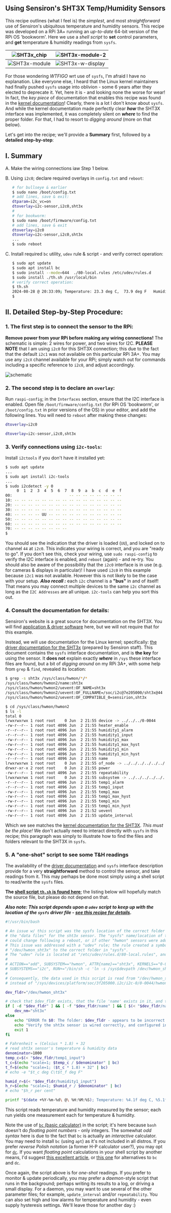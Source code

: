 ## Using Sensiron's SHT3X Temp/Humidity Sensors

This recipe outlines (what I feel is) the *simplest*, and most *straightforward* use of Sensiron's ubiquitous temperature and humidity sensors. This recipe was developed on a RPi 3A+ running an *up-to-date* 64-bit version of the RPi OS 'bookworm'. Here we use a *shell script* to **set** control parameters, and **get** temperature & humidity readings from `sysfs`. 

| ![SHT3x_chip](./pix/SHT3x_chip.png)     | ![SHT3x-module-2](./pix/SHT3x-module-2.jpg)   |
| --------------------------------------- | --------------------------------------------- |
| ![SHT3x-module](./pix/SHT3x-module.jpg) | ![SHT3x-w-display](./pix/SHT3x-w-display.jpg) |

For those wondering *WTFIGO* wrt use of `sysfs`, I'm afraid I have no explanation. Like everyone else, I heard that the Linux kernel maintainers had finally pushed `sysfs` usage into oblivion - some 6 years after they elected to deprecate it. Yet, here it is - and looking none the worse for wear! In fact, the *key piece* of documentation that enables this recipe was found in the [kernel documentation](https://www.kernel.org/doc/html/latest/hwmon/sht3x.html)! Clearly, there is a lot I don't know about `sysfs`. And while the kernel documentation made perfectly clear ***how*** the SHT3X interface was implemented, it was completely silent on ***where*** to find the proper folder. For that, I had to resort to *digging around* (more on that below).   

Let's get into the recipe; we'll provide a **Summary** first, followed by a **detailed step-by-step**: 

## I. Summary

   A. Make the wiring connections iaw Step 1 below.

   B. Using `i2c0`; declare required overlays in `config.txt` and `reboot`: 

   ```bash
      # for bullseye & earlier
      $ sudo nano /boot/config.txt 
      # add lines, save & exit: 
      dtparam=i2c_vc=on
      dtoverlay=i2c-sensor,i2c0,sht3x
      #
      # for bookworm:
      $ sudo nano /boot/firmware/config.txt
      # add lines, save & exit
      dtoverlay=i2c0
      dtoverlay=i2c-sensor,i2c0,sht3x 
      ...
      $ sudo reboot
   ```

   C. Install required `bc` utility, `udev` rule & script - and verify correct operation: 

   ```bash
      $ sudo apt update
      $ sudo apt install bc
      $ sudo install --mode=644  ./80-local.rules /etc/udev/rules.d
      $ sudo install ./th.sh /usr/local/bin 
      # verify correct operation:
      $ th.sh
      2024-08-28 @ 20:33:09; Temperature: 23.3 deg C,  73.9 deg F	Humidity: 59.8 % relative humidity
      $
   ```



## II. Detailed Step-by-Step Procedure: 

### 1. The first step is to connect the sensor to the RPi:

**Remove power from your RPi before making any wiring connections!** The schematic is simple: 2 wires for power, and two wires for I2C. **PLEASE NOTE** that I am using `i2c0` for this SHT3X connection; this due to the fact that the default `i2c1` was not available on this particular RPi 3A+. You may use any `i2cX` channel available for your RPi; simply watch out for commands including a specific reference to `i2c0`, and adjust accordingly.  
<!-- Begin schematic: In order to preserve an editable schematic, please
     don't edit this section directly.
     Click the "edit" link below the image in the preview instead. -->

![schematic](https://i.sstatic.net/M6TPZd8p.png)

<!-- End schematic -->

### 2. The second step is to declare an `overlay`:  

Run `raspi-config`; in the `Interfaces` section, ensure that the I2C interface is enabled. Open file `/boot/firmware/config.txt` (for RPi OS 'bookworm', or `/boot/config.txt` in prior versions of the OS)   in your editor, and add the following lines. You will need to `reboot` after making these changes:

```bash
dtoverlay=i2c0 

dtoverlay=i2c-sensor,i2c0,sht3x
```

### 3. Verify connections using `i2c-tools`: 

Install `i2ctools` if you don't have it installed yet:
```bash
$ sudo apt update
...
$ sudo apt install i2c-tools
...
$ sudo i2cdetect -y 0
     0  1  2  3  4  5  6  7  8  9  a  b  c  d  e  f
00:                         -- -- -- -- -- -- -- --
10: -- -- -- -- -- -- -- -- -- -- -- -- -- -- -- --
20: -- -- -- -- -- -- -- -- -- -- -- -- -- -- -- --
30: -- -- -- -- -- -- -- -- -- -- -- -- -- -- -- --
40: -- -- -- -- UU -- -- -- -- -- -- -- -- -- -- --
50: -- -- -- -- -- -- -- -- -- -- -- -- -- -- -- --
60: -- -- -- -- -- -- -- -- -- -- -- -- -- -- -- --
70: -- -- -- -- -- -- -- --
$
```
You should see the indication that the driver is loaded (`UU`), and locked on to channel `44` at `i2c0`. This indicates your wiring is correct, and you are "ready to go". If you don't see this, check your wiring, use `sudo raspi-config` to verify the I2C interface is enabled, and `reboot` (again) - and re-try. You should also be aware of the possibility that the `i2c0` interface is in use (e.g. for cameras & displays in particular)! I have used `i2c0` in this example because `i2c1` was not available. However this is not likely to be the case with your setup. ***Also recall :*** each `i2c` channel is a **"bus"** in and of itself! That means you may connect multiple devices to the same `i2c` channel as long as the `I2C Addresses` are all unique. `i2c-tools` can help you sort this out.


### 4. Consult the documentation for details:

Sensiron's website is a great source for documentation on the SHT3X. You will find [application & driver software](https://sensirion.com/products/catalog/SHT30-DIS-F) here, but we will not require that for this example. 

Instead, we will use documentation for the Linux kernel; specifically: [the driver documentation for the SHT3x](https://www.kernel.org/doc/html/latest/hwmon/sht3x.html) (prepared by Sensiron staff). This document contains the `sysfs` interface documentation, and is **the key** for using the sensor. It **does not** explain exactly ***where*** in `/sys` these interface files are found, but a bit of *digging around* on my RPi 3A+, with some help from `grep` & `find`, revealed its location: 

```bash
$ grep -s sht3x /sys/class/hwmon/*/*
/sys/class/hwmon/hwmon2/name:sht3x
/sys/class/hwmon/hwmon2/uevent:OF_NAME=sht3x
/sys/class/hwmon/hwmon2/uevent:OF_FULLNAME=/soc/i2c@7e205000/sht3x@44
/sys/class/hwmon/hwmon2/uevent:OF_COMPATIBLE_0=sensirion,sht3x

$ cd /sys/class/hwmon/hwmon2
$ ls -l 
total 0
lrwxrwxrwx 1 root root    0 Jun  2 21:55 device -> ../../../0-0044
-rw-r--r-- 1 root root 4096 Jun  2 21:55 heater_enable
-r--r--r-- 1 root root 4096 Jun  2 21:55 humidity1_alarm
-r--r--r-- 1 root root 4096 Jun  2 21:55 humidity1_input
-rw-r--r-- 1 root root 4096 Jun  2 21:55 humidity1_max
-rw-r--r-- 1 root root 4096 Jun  2 21:55 humidity1_max_hyst
-rw-r--r-- 1 root root 4096 Jun  2 21:55 humidity1_min
-rw-r--r-- 1 root root 4096 Jun  2 21:55 humidity1_min_hyst
-r--r--r-- 1 root root 4096 Jun  2 21:55 name
lrwxrwxrwx 1 root root    0 Jun  2 21:55 of_node -> ../../../../../../../../firmware/devicetree/base/soc/i2c@7e205000/sht3x@44
drwxr-xr-x 2 root root    0 Jun  2 21:55 power
-rw-r--r-- 1 root root 4096 Jun  2 21:55 repeatability
lrwxrwxrwx 1 root root    0 Jun  2 21:55 subsystem -> ../../../../../../../../class/hwmon
-r--r--r-- 1 root root 4096 Jun  2 21:55 temp1_alarm
-r--r--r-- 1 root root 4096 Jun  2 21:55 temp1_input
-rw-r--r-- 1 root root 4096 Jun  2 21:55 temp1_max
-rw-r--r-- 1 root root 4096 Jun  2 21:55 temp1_max_hyst
-rw-r--r-- 1 root root 4096 Jun  2 21:55 temp1_min
-rw-r--r-- 1 root root 4096 Jun  2 21:55 temp1_min_hyst
-rw-r--r-- 1 root root 4096 Jun  2 21:52 uevent
-rw-r--r-- 1 root root 4096 Jun  2 21:55 update_interval
```

Which we see matches the [kernel documentation for the SHT3X](https://www.kernel.org/doc/html/latest/hwmon/sht3x.html). *This must be the place!*  We don't actually need to interact directly with `sysfs` in this recipe; this paragraph was simply to illustrate how to find the files and folders relevant to the SHT3X in `sysfs`.

### 5. A "one-shot" script to see some T&H readings

The availability of the [driver documentation](https://www.kernel.org/doc/html/latest/hwmon/sht3x.html) and `sysfs` interface description provide for a very **straightforward** method to control the sensor, and take readings from it. This may perhaps be done most simply using a shell script to read/write the `sysfs` files. 

**The [shell script `th.sh` is found here](source/th.sh)**; the listing below will hopefully match the source file, but please do not depend on that. 

***Also note: This script depends upon a  `udev` script to keep up with the location of the `sysfs` driver file - [see this recipe for details](https://github.com/seamusdemora/PiFormulae/blob/master/Is_udev_brain-damaged.md).*** 

```bash
#!/usr/bin/bash

# An issue w/ this script was the sysfs location of the correct folder containing
# the "data files" for the sht3x sensor. The "sysfs" name/location of the folder
# could change following a reboot, or if other "hwmon" sensors were added/removed.
# This issue was addressed with a "udev" rule; the rule created a symbolic link at
# "/dev/hwmon_sht3x" to the correct folder in "sysfs".
# The "udev" rule is located at "/etc/udev/rules.d/80-local.rules", and is:
#
# ACTION=="add", SUBSYSTEM=="hwmon", ATTR{name}=="sht3x", KERNELS=="0-0044", \
# SUBSYSTEMS=="i2c", RUN+="/bin/sh -c 'ln -s /sys$devpath /dev/hwmon_sht3x'"
#
# Consequently, the data used in this script is read from "/dev/hwmon_sht3x"
# instead of "/sys/devices/platform/soc/3f205000.i2c/i2c-0/0-0044/hwmon/hwmonX"

dev_fldr="/dev/hwmon_sht3x"

# check that $dev_fldr exists, that the file 'name' exists in it, and that the file contains 'sht3X'
if [ -d "$dev_fldr" ] && [ -f "$dev_fldr/name" ] && [ $(< "$dev_fldr/name") = "sht3x" ]; then
    dev_nm="sht3x"
else
    echo "ERROR fm $0: The folder: $dev_fldr - appears to be incorrect or missing."
    echo "Verify the sht3x sensor is wired correctly, and configured in config.txt"
    exit 1
fi

# Fahrenheit = (Celsius * 1.8) + 32
# read sht3x sensor's temperature & humidity data
denominator=1000
temp_c=$(< "$dev_fldr/temp1_input")
t_c=$(echo "scale=1; $temp_c / $denominator" | bc)
t_f=$(echo "scale=1; ($t_c * 1.8) + 32" | bc)
# echo -e "$t_c deg C\t$t_f deg F"

humid_r=$(< "$dev_fldr/humidity1_input")
h_r=$(echo "scale=1; $humid_r / $denominator" | bc)
# echo "$h_r per cent"

printf "$(date +%Y-%m-%d\ @\ %H:%M:%S); Temperature: %4.1f deg C, %5.1f deg F\tHumidity: %4.1f %% relative humidity\n" $t_c $t_f $h_r

```

This script reads temperature and humidity measured by the sensor; each run yields one measurement each for temperature & humidity. 

Note the use of [`bc` (basic calculator)](https://www.gnu.org/software/bc/manual/html_mono/bc.html) in the script; it's here because `bash` doesn't do *floating point numbers* - only integers. The somewhat *odd syntax* here is due to the fact that `bc` is actually an *interactive* calculator. You may need to install `bc` (using `apt`) as it's not included in all distros. If you prefer *reverse Polish notation* (a former H-P calculator user?), you may opt for [`dc`](https://www.gnu.org/software/bc/manual/dc-1.05/html_mono/dc.html).  If you want *floating point* calculations in your shell script by another means, I'd suggest [this excellent article](https://www.baeldung.com/linux/shell-round-floating-point-numbers), or [this one](https://www.howtogeek.com/floating-point-math-in-linux-bash/) for alternatives to `bc` and `dc`. 

Once again, the script above is for *one-shot* readings. If you prefer to monitor & update periodically, you may prefer a *daemon*-style script that runs in the background; perhaps writing its results to a log, or driving a small display. For a daemon, you may want to use several of the other parameter files; for example, `update_interval` and/or `repeatability`. You can also set high and low alarms for temperature and humidity - even supply hysteresis settings. We'll leave those for another day :) 

